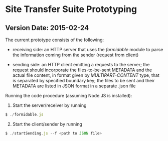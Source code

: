 # Site Transfer Suite Prototyping #

## Version Date: 2015-02-24 ##

The current prototype consists of the following:

-	receiving side: an HTTP server that uses the *formidable* module
	to parse the information coming from the sender (request from client)
	
-	sending side: an HTTP client emitting a requests to the server; the request
	should incorporate the files-to-be-sent METADATA and the actual file content,
	in format given by *MULTIPART-CONTENT* type, that is separated by specified
	boundary key; the files to be sent and their METADATA are listed in JSON format
	in a separate .json file

Running the code procedure (assuming Node.JS is installed):

1.	Start the server/receiver by running
```javascript
$ ./formidable.js
```
2.	Start the client/sender by running
```javascript
$ ./startSending.js --f <path to JSON file>
```